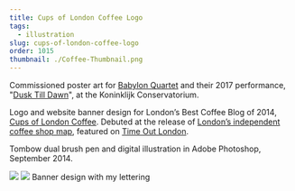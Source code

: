 ```yaml
---
title: Cups of London Coffee Logo
tags:
  - illustration
slug: cups-of-london-coffee-logo
order: 1015
thumbnail: ./Coffee-Thumbnail.png
---
```

Commissioned poster art for [Babylon Quartet](http://babylonquartet.com) and their 2017 performance, "[Dusk Till Dawn](https://www.facebook.com/events/458628047818318)", at the Koninklijk Conservatorium.

Logo and website banner design for London’s Best Coffee Blog of 2014, [Cups of London Coffee](http://100cups.blogspot.co.uk/). Debuted at the release of [London’s independent coffee shop map](http://100cups.blogspot.co.uk/p/map.html), featured on [Time Out London](http://now-here-this.timeout.com/2014/09/23/londons-independent-coffee-shop-map/).

Tombow dual brush pen and digital illustration in Adobe Photoshop, September 2014.

![](CoffeeLogo-WM.png)
![](CoffeeBanner-WM.png)
Banner design with my lettering
